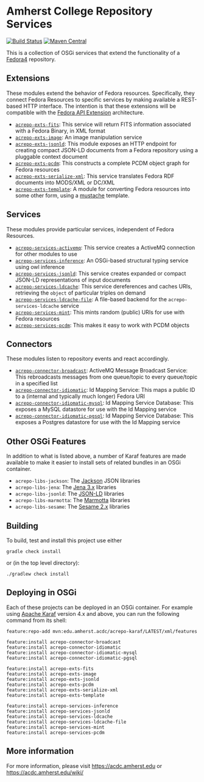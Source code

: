 Amherst College Repository Services
===================================

[![Build Status](https://travis-ci.org/acoburn/repository-extension-services.png?branch=master)](https://travis-ci.org/acoburn/repository-extension-services)
[![Maven Central](https://maven-badges.herokuapp.com/maven-central/edu.amherst.acdc/acrepo-karaf/badge.svg)](https://maven-badges.herokuapp.com/maven-central/edu.amherst.acdc/acrepo-karaf/)

This is a collection of OSGi services that extend the functionality of a [Fedora4](https://wiki.duraspace.org/display/FF/Fedora+Repository+Home) repository.

Extensions
----------

These modules extend the behavior of Fedora resources. Specifically, they connect Fedora Resources to specific services
by making available a REST-based HTTP interface. The intention is that these extensions will be compatible with the
[Fedora API Extension](https://wiki.duraspace.org/display/FF/Design+-+API+Extension+Architecture) architecture.

* [`acrepo-exts-fits`](acrepo-exts-fits): This service will return FITS information associated with a Fedora Binary, in XML format
* [`acrepo-exts-image`](acrepo-exts-image): An image manipulation service
* [`acrepo-exts-jsonld`](acrepo-exts-jsonld): This module exposes an HTTP endpoint for creating compact JSON-LD documents from a Fedora repository using a pluggable context document
* [`acrepo-exts-pcdm`](acrepo-exts-pcdm): This constructs a complete PCDM object graph for Fedora resources
* [`acrepo-exts-serialize-xml`](acrepo-exts-serialize-xml): This service translates Fedora RDF documents into MODS/XML or DC/XML
* [`acrepo-exts-template`](acrepo-exts-template): A module for converting Fedora resources into some other form, using a [mustache](https://mustache.github.io/) template.

Services
--------

These modules provide particular services, independent of Fedora Resources.

* [`acrepo-services-activemq`](acrepo-services-activemq): This service creates a ActiveMQ connection for other modules to use
* [`acrepo-services-inference`](acrepo-services-inference): An OSGi-based structural typing service using owl inference
* [`acrepo-services-jsonld`](acrepo-services-jsonld): This service creates expanded or compact JSON-LD representations of input documents
* [`acrepo-services-ldcache`](acrepo-services-ldcache): This service dereferences and caches URIs, retrieving the `object` of particular triples on demand
* [`acrepo-services-ldcache-file`](acrepo-services-ldcache-file): A file-based backend for the `acrepo-services-ldcache` service
* [`acrepo-services-mint`](acrepo-services-mint): This mints random (public) URIs for use with Fedora resources
* [`acrepo-services-pcdm`](acrepo-services-pcdm): This makes it easy to work with PCDM objects

Connectors
----------

These modules listen to repository events and react accordingly.

* [`acrepo-connector-broadcast`](acrepo-connector-broadcast): ActiveMQ Message Broadcast Service:  This rebroadcasts messages from one queue/topic to every queue/topic in a specified list
* [`acrepo-connector-idiomatic`](acrepo-connector-idiomatic): Id Mapping Service: This maps a public ID to a (internal and typically much longer) Fedora URI
* [`acrepo-connector-idiomatic-mysql`](acrepo-connector-idiomatic-mysql): Id Mapping Service Database: This exposes a MySQL datastore for use with the Id Mapping service
* [`acrepo-connector-idiomatic-pgsql`](acrepo-connector-idiomatic-pgsql): Id Mapping Service Database: This exposes a Postgres datastore for use with the Id Mapping service

Other OSGi Features
-------------------

In addition to what is listed above, a number of Karaf features are made available to make it easier to install
sets of related bundles in an OSGi container.

* `acrepo-libs-jackson`: The [Jackson](http://wiki.fasterxml.com/JacksonHome) JSON libraries
* `acrepo-libs-jena`: The [Jena 3.x](http://jena.apache.org/) libraries
* `acrepo-libs-jsonld`: The [JSON-LD](https://github.com/jsonld-java/jsonld-java) libraries
* `acrepo-libs-marmotta`: The [Marmotta](http://marmotta.apache.org) libraries
* `acrepo-libs-sesame`: The [Sesame 2.x](http://rdf4j.org/) libraries

Building
--------

To build, test and install this project use either

    gradle check install

or (in the top level directory):

    ./gradlew check install

Deploying in OSGi
-----------------

Each of these projects can be deployed in an OSGi container. For example using
[Apache Karaf](http://karaf.apache.org) version 4.x and above, you can run the following
command from its shell:

    feature:repo-add mvn:edu.amherst.acdc/acrepo-karaf/LATEST/xml/features

    feature:install acrepo-connector-broadcast
    feature:install acrepo-connector-idiomatic
    feature:install acrepo-connector-idiomatic-mysql
    feature:install acrepo-connector-idiomatic-pgsql

    feature:install acrepo-exts-fits
    feature:install acrepo-exts-image
    feature:install acrepo-exts-jsonld
    feature:install acrepo-exts-pcdm
    feature:install acrepo-exts-serialize-xml
    feature:install acrepo-exts-template

    feature:install acrepo-services-inference
    feature:install acrepo-services-jsonld
    feature:install acrepo-services-ldcache
    feature:install acrepo-services-ldcache-file
    feature:install acrepo-services-mint
    feature:install acrepo-services-pcdm

More information
----------------

For more information, please visit https://acdc.amherst.edu or https://acdc.amherst.edu/wiki/

